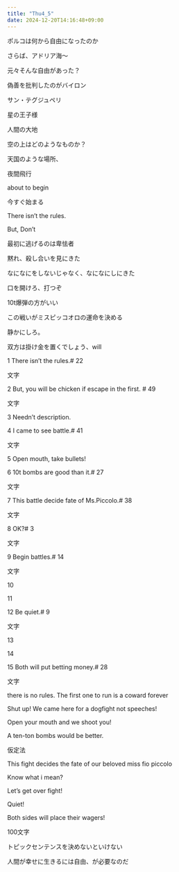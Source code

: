 ```yaml
---
title: "Thu4_5"
date: 2024-12-20T14:16:48+09:00
---
```

ポルコは何から自由になったのか

さらば、アドリア海〜

元々そんな自由があった？

偽善を批判したのがバイロン

  

サン・テグジュペリ

星の王子様

人間の大地

空の上はどのようなものか？

天国のような場所、

夜間飛行

  

  

  

about to begin

今すぐ始まる

  

There isn’t the rules.

  

But, Don’t

  

  

最初に逃げるのは卑怯者

黙れ、殺し合いを見にきた

なになにをしないじゃなく、なになにしにきた

口を開けろ、打つぞ

10t爆弾の方がいい

この戦いがミスピッコオロの運命を決める

静かにしろ。

双方は掛け金を置くでしょう、will

  

  

  

  

1 There isn’t the rules.# 22

文字

  

2 But, you will be chicken if escape in the first. # 49

文字

  

3 Needn’t description.

4 I came to see battle.# 41

文字

  

5 Open mouth, take bullets!

6 10t bombs are good than it.# 27

文字

  

7 This battle decide fate of Ms.Piccolo.# 38

文字

  

8 OK?# 3

文字

  

9 Begin battles.# 14

文字

  

  

  

10

  

11

  

12 Be quiet.# 9

文字

  

  

  

13

  

14

  

15 Both will put betting money.# 28

文字

  

  

  

there is no rules. The first one to run is a coward forever

  

Shut up! We came here for a dogfight not speeches!

Open your mouth and we shoot you!

  

A ten-ton bombs would be better.

仮定法

  

This fight decides the fate of our beloved miss fio piccolo

  

Know what i mean?

Let’s get over fight!

Quiet!

  

Both sides will place their wagers!

  

100文字

トピックセンテンスを決めないといけない

人間が幸せに生きるには自由、が必要なのだ
